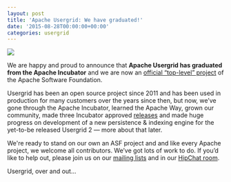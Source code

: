 ```yaml
---
layout: post
title: 'Apache Usergrid: We have graduated!'
date: '2015-08-28T00:00:00+00:00'
categories: usergrid
---
```

<p>
<img src="https://blogs.apache.org/usergrid/mediaresource/9d935a86-1f6d-429e-8a5f-49e7eb8f3b5e"/>
</p>

<p>
We are happy and proud to announce that <b>Apache Usergrid has graduated from the Apache Incubator</b> and we are now an <a href="https://github.com/apache/usergrid/blob/master/tlp-resolution.txt">official “top-level” project</a> of the Apache Software Foundation.
</p>

<p>
Usergrid has been an open source project since 2011 and has been used in production for many customers over the years since then, but now, we’ve gone through the Apache Incubator, learned the Apache Way, grown our community, made three Incubator approved 
<a href="http://usergrid.apache.org/releases/">releases</a> and made huge progress on development of a new persistence & indexing engine for the yet-to-be released Usergrid 2 — more about that later.  
</p>

<p>
We're ready to stand on our own an ASF project and  and like every Apache project, we welcome all contributors. We’ve got lots of work to do. If you’d like to help out, please join us on our 
<a href="http://usergrid.apache.org/community">mailing lists</a> and in our 
<a href="https://www.hipchat.com/gDDIQrdQa">HipChat room</a>. 
</p>

<p>Usergrid, over and out...</p>
